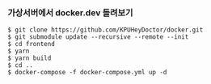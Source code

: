
<!-- ### 서버 시작하기



```shell
$ git clone https://github.com/KPUHeyDoctor/docker.git
$ git submodule update --recursive --remote --init
$ cd frontend
$ yarn
$ yarn build
$ cd ..
$ docker-compose up --build -d
``` -->

### 가상서버에서 docker.dev 돌려보기
```shell
$ git clone https://github.com/KPUHeyDoctor/docker.git
$ git submodule update --recursive --remote --init
$ cd frontend
$ yarn
$ yarn build
$ cd ..
$ docker-compose -f docker-compose.yml up -d
```